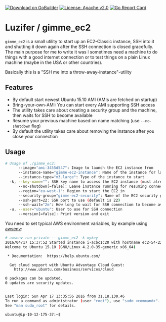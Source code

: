 [![Download on GoBuilder](http://badge.luzifer.io/v1/badge?title=Download%20on&text=GoBuilder)](https://gobuilder.me/github.com/Luzifer/gimme_ec2)
[![License: Apache v2.0](https://badge.luzifer.io/v1/badge?color=5d79b5&title=license&text=Apache+v2.0)](http://www.apache.org/licenses/LICENSE-2.0)
[![Go Report Card](https://goreportcard.com/badge/github.com/Luzifer/gimme_ec2)](https://goreportcard.com/report/github.com/Luzifer/gimme_ec2)

# Luzifer / gimme\_ec2

`gimme_ec2` is a small utility to start up an EC2-Classic instance, SSH into it and shutting it down again after the SSH connection is closed gracefully. The main purpose for me to write it was I sometimes need a machine to do things with a good internet connection or to test things on a plain Linux machine (maybe in the USA or other countries).

Basically this is a "SSH me into a throw-away-instance"-utility

## Features

- By default start newest Ubuntu 15.10 AMI (AMIs are fetched on startup)
- Bring-your-own-AMI: You can start every AMI supporting SSH access
- The utility takes care about creating a security group and the machine, then waits for SSH to become available
- Resume your previous machine based on name matching (use `--no-shutdown` flag)
- By default the utility takes care about removing the instance after you close your connection

## Usage

```bash
# Usage of ./gimme_ec2:
      --image="ami-3455d547": Image to launch the EC2 instance from
      --instance-name="gimme-ec2-instance": Name of the instance for later resume
      --instance-type="m3.large": Type of the instance to start
  -k, --key-name="": SSH key name to access the EC2 instance (must already exist)
      --no-shutdown[=false]: Leave instance running for resuming connection later
      --region="eu-west-1": Region to start the EC2 in
      --security-group="gimme-ec2-security": Name of the EC2 security group to start the instance with
      --ssh-port=22: SSH port to use (default is 22)
      --ssh-wait="2m": How long to wait for SSH connection to become available
  -u, --user="ubuntu": User to use for SSH connection
      --version[=false]: Print version and exit
```

You need to set typical AWS environment variables, by example using [awsenv](https://github.com/Luzifer/awsenv):

```bash
# awsenv run private -- gimme_ec2 -k mykey
2016/04/17 15:37:52 Started instance i-acbc1c20 with hostname ec2-54-228-163-53.eu-west-1.compute.amazonaws.com, trying to open SSH connection now...
Welcome to Ubuntu 15.10 (GNU/Linux 4.2.0-35-generic x86_64)

 * Documentation:  https://help.ubuntu.com/

  Get cloud support with Ubuntu Advantage Cloud Guest:
    http://www.ubuntu.com/business/services/cloud

0 packages can be updated.
0 updates are security updates.


Last login: Sun Apr 17 13:35:56 2016 from 31.18.130.46
To run a command as administrator (user "root"), use "sudo <command>".
See "man sudo_root" for details.

ubuntu@ip-10-12-175-37:~$
```
